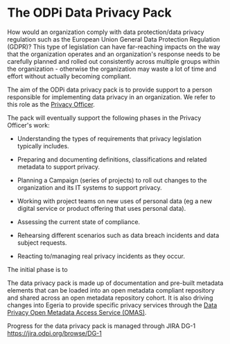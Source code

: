 <!-- SPDX-License-Identifier: Apache-2.0 -->

# The ODPi Data Privacy Pack

How would an organization comply with data protection/data privacy
regulation such as the European Union General Data Protection Regulation (GDPR)?
This type of legislation can have far-reaching impacts on the way that
the organization operates and an organization's response needs to be
carefully planned and rolled out consistently across multiple groups within
the organization - otherwise the organization may waste a lot of time and
effort without actually becoming compliant.

The aim of the ODPi data privacy pack is to provide support to a person
responsible for implementing data privacy in an organization.
We refer to this role as the [Privacy Officer](../docs/roles/privacy-officer-role.md).

The pack will eventually support the following phases in the Privacy Officer's work:

* Understanding the types of requirements that privacy legislation typically includes.
    
* Preparing and documenting definitions, classifications and related metadata to support privacy.
    
* Planning a Campaign (series of projects) to roll out changes to the organization and its IT systems to support privacy.
    
* Working with project teams on new uses of personal data (eg a new digital service or product offering that uses personal data).
    
* Assessing the current state of compliance.
    
* Rehearsing different scenarios such as data breach incidents and data subject requests.
    
* Reacting to/managing real privacy incidents as they occur.

The initial phase is to 

The data privacy pack is made up of documentation and pre-built metadata elements that can be
loaded into an open metadata compliant repository and shared across an open metadata
repository cohort.   It is also driving changes into Egeria to provide specific
privacy services through the
[Data Privacy Open Metadata Access Service (OMAS)](https://odpi.github.io/egeria/open-metadata-implementation/access-services/data-privacy/).

Progress for the data privacy pack is managed through JIRA DG-1 https://jira.odpi.org/browse/DG-1
